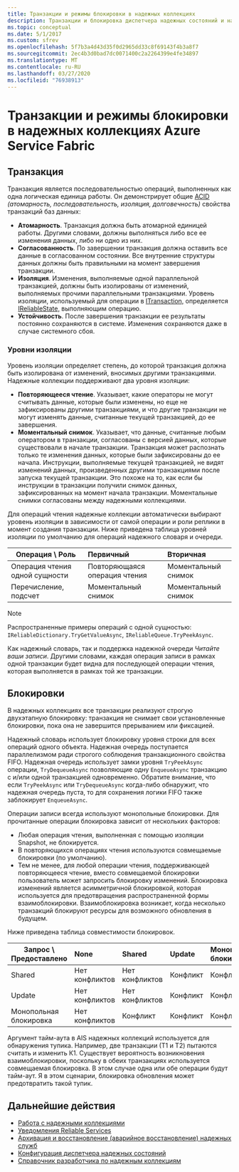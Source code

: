 ```yaml
---
title: Транзакции и режимы блокировки в надежных коллекциях
description: Транзакции и блокировка диспетчера надежных состояний и надежных коллекций Azure Service Fabric.
ms.topic: conceptual
ms.date: 5/1/2017
ms.custom: sfrev
ms.openlocfilehash: 5f7b3a4d43d35f0d2965dd33c8f69143f4b3a8f7
ms.sourcegitcommit: 2ec4b3d0bad7dc0071400c2a2264399e4fe34897
ms.translationtype: MT
ms.contentlocale: ru-RU
ms.lasthandoff: 03/27/2020
ms.locfileid: "76938913"
---
```

# <a name="transactions-and-lock-modes-in-azure-service-fabric-reliable-collections"></a>Транзакции и режимы блокировки в надежных коллекциях Azure Service Fabric

## <a name="transaction"></a>Транзакция

Транзакция является последовательностью операций, выполненных как одна логическая единица работы. Он демонстрирует общие [ACID](https://en.wikipedia.org/wiki/ACID) *(атомарность,* *последовательность,* *изоляция,* *долговечность)* свойства транзакций баз данных:

* **Атомарность**. Транзакция должна быть атомарной единицей работы. Другими словами, должны выполняться либо все ее изменения данных, либо ни одно из них.
* **Согласованность**. По завершении транзакция должна оставить все данные в согласованном состоянии. Все внутренние структуры данных должны быть правильными на момент завершения транзакции.
* **Изоляция**. Изменения, выполняемые одной параллельной транзакцией, должны быть изолированы от изменений, выполняемых прочими параллельными транзакциями. Уровень изоляции, используемый для операции в [ITransaction,](https://docs.microsoft.com/dotnet/api/microsoft.servicefabric.data.itransaction?view=azure-dotnet) определяется [IReliableState,](https://docs.microsoft.com/dotnet/api/microsoft.servicefabric.data.ireliablestate?view=azure-dotnet) выполняющим операцию.
* **Устойчивость**. После завершения транзакции ее результаты постоянно сохраняются в системе. Изменения сохраняются даже в случае системного сбоя.

### <a name="isolation-levels"></a>Уровни изоляции

Уровень изоляции определяет степень, до которой транзакция должна быть изолирована от изменений, вносимых другими транзакциями.
Надежные коллекции поддерживают два уровня изоляции:

* **Повторяющееся чтение**. Указывает, какие операторы не могут считывать данные, которые были изменены, но еще не зафиксированы другими транзакциями, и что другие транзакции не могут изменять данные, считанные текущей транзакцией, до ее завершения.
* **Моментальный снимок**. Указывает, что данные, считанные любым оператором в транзакции, согласованы с версией данных, которые существовали в начале транзакции.
  Транзакция может распознать только те изменения данных, которые были зафиксированы до ее начала.
  Инструкции, выполняемые текущей транзакцией, не видят изменений данных, произведенных другими транзакциями после запуска текущей транзакции.
  Это похоже на то, как если бы инструкции в транзакции получили снимок данных, зафиксированных на момент начала транзакции.
  Моментальные снимки согласованы между надежными коллекциями.

Для операций чтения надежные коллекции автоматически выбирают уровень изоляции в зависимости от самой операции и роли реплики в момент создания транзакции.
Ниже приведена таблица уровней изоляции по умолчанию для операций надежного словаря и очереди.

| Операция \ Роль | Первичный | Вторичная |
| --- |:--- |:--- |
| Операция чтения одной сущности |Повторяющаяся операция чтения |Моментальный снимок |
| Перечисление, подсчет |Моментальный снимок |Моментальный снимок |

> [!NOTE]
> Распространенные примеры операций с одной сущностью: `IReliableDictionary.TryGetValueAsync`, `IReliableQueue.TryPeekAsync`.
> 

Как надежный словарь, так и поддержка надежной очереди *Читайте ваши записи*.
Другими словами, каждая операция записи в рамках одной транзакции будет видна для последующей операции чтения, которая выполняется в рамках той же транзакции.

## <a name="locks"></a>Блокировки

В надежных коллекциях все транзакции реализуют строгую двухэтапную блокировку: транзакция не снимает свои установленные блокировки, пока она не завершится прерыванием или фиксацией.

Надежный словарь использует блокировку уровня строки для всех операций одного объекта.
Надежная очередь поступается параллелизмом ради строгого соблюдения транзакционного свойства FIFO.
Надежная очередь использует замки уровня `TryPeekAsync` операции, `TryDequeueAsync` позволяющие одну `EnqueueAsync` транзакцию с и/или одной транзакцией одновременно.
Обратите внимание, что если `TryPeekAsync` или `TryDequeueAsync` когда-либо обнаружит, что надежная очередь пуста, то для сохранения логики FIFO также заблокирует `EnqueueAsync`.

Операции записи всегда используют монопольные блокировки.
Для прочитанные операции блокировка зависит от нескольких факторов:

- Любая операция чтения, выполненная с помощью изоляции Snapshot, не блокируется.
- В повторяющихся операциях чтения используются совмещаемые блокировки (по умолчанию).
- Тем не менее, для любой операции чтения, поддерживающей повторяющееся чтение, вместо совмещаемой блокировки пользователь может запросить блокировку изменений.
Блокировка изменений является асимметричной блокировкой, которая используется для предотвращения распространенной формы взаимоблокировки. Взаимоблокировка возникает, когда несколько транзакций блокируют ресурсы для возможного обновления в будущем.

Ниже приведена таблица совместимости блокировок.

| Запрос \ Предоставлено | None | Shared | Update | Монопольная блокировка |
| --- |:--- |:--- |:--- |:--- |
| Shared |Нет конфликтов |Нет конфликтов |Конфликт |Конфликт |
| Update |Нет конфликтов |Нет конфликтов |Конфликт |Конфликт |
| Монопольная блокировка |Нет конфликтов |Конфликт |Конфликт |Конфликт |

Аргумент тайм-аута в AIS надежных коллекций используется для обнаружения тупика.
Например, две транзакции (Т1 и Т2) пытаются считать и изменить К1.
Существует вероятность возникновения взаимоблокировки, поскольку в обеих транзакциях используется совмещаемая блокировка.
В этом случае одна или обе операции будут тайм-аут. Я в этом сценарии, блокировка обновления может предотвратить такой тупик.

## <a name="next-steps"></a>Дальнейшие действия

* [Работа с надежными коллекциями](service-fabric-work-with-reliable-collections.md)
* [Уведомления Reliable Services](service-fabric-reliable-services-notifications.md)
* [Архивация и восстановление (аварийное восстановление) надежных служб](service-fabric-reliable-services-backup-restore.md)
* [Конфигурация диспетчера надежных состояний](service-fabric-reliable-services-configuration.md)
* [Справочник разработчика по надежным коллекциям](https://msdn.microsoft.com/library/azure/microsoft.servicefabric.data.collections.aspx)
